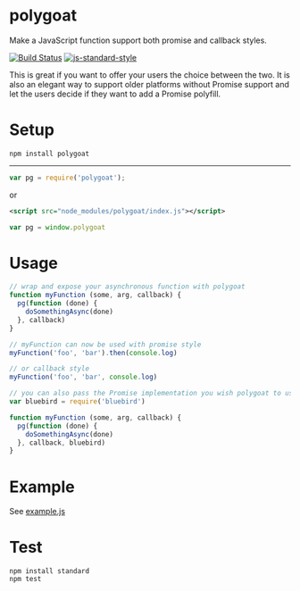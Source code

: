 polygoat
========

Make a JavaScript function support both promise and callback styles.

[![Build Status](https://img.shields.io/travis/sonnyp/polygoat/master.svg?style=flat-square)](https://travis-ci.org/sonnyp/polygoat/branches)
[![js-standard-style](https://img.shields.io/badge/code%20style-standard-brightgreen.svg?style=flat-square)](http://standardjs.com/)

This is great if you want to offer your users the choice between the two. It is also an elegant way to support older platforms without Promise support and let the users decide if they want to add a Promise polyfill.

# Setup


`npm install polygoat`

----

```javascript
var pg = require('polygoat');
```

or

```xml
<script src="node_modules/polygoat/index.js"></script>
```
```javascript
var pg = window.polygoat
```

# Usage

```js
// wrap and expose your asynchronous function with polygoat
function myFunction (some, arg, callback) {
  pg(function (done) {
    doSomethingAsync(done)
  }, callback)
}

// myFunction can now be used with promise style
myFunction('foo', 'bar').then(console.log)

// or callback style
myFunction('foo', 'bar', console.log)

// you can also pass the Promise implementation you wish polygoat to use
var bluebird = require('bluebird')

function myFunction (some, arg, callback) {
  pg(function (done) {
    doSomethingAsync(done)
  }, callback, bluebird)
}
```

# Example

See [example.js](https://github.com/sonnyp/polygoat/blob/master/example.js)

# Test

```
npm install standard
npm test
```
